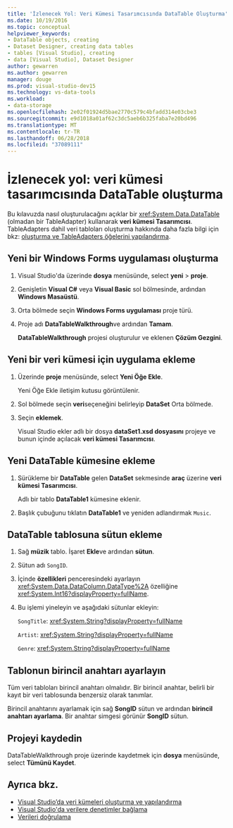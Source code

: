 ```yaml
---
title: 'İzlenecek Yol: Veri Kümesi Tasarımcısında DataTable Oluşturma'
ms.date: 10/19/2016
ms.topic: conceptual
helpviewer_keywords:
- DataTable objects, creating
- Dataset Designer, creating data tables
- tables [Visual Studio], creating
- data [Visual Studio], Dataset Designer
author: gewarren
ms.author: gewarren
manager: douge
ms.prod: visual-studio-dev15
ms.technology: vs-data-tools
ms.workload:
- data-storage
ms.openlocfilehash: 2e02f01924d5bae2770c579c4bfadd314e03cbe3
ms.sourcegitcommit: e9d1018a01af62c3dc5aeb6b325faba7e20bd496
ms.translationtype: MT
ms.contentlocale: tr-TR
ms.lasthandoff: 06/28/2018
ms.locfileid: "37089111"
---
```

# <a name="walkthrough-create-a-datatable-in-the-dataset-designer"></a>İzlenecek yol: veri kümesi tasarımcısında DataTable oluşturma

Bu kılavuzda nasıl oluşturulacağını açıklar bir <xref:System.Data.DataTable> (olmadan bir TableAdapter) kullanarak **veri kümesi Tasarımcısı**. TableAdapters dahil veri tabloları oluşturma hakkında daha fazla bilgi için bkz: [oluşturma ve TableAdapters öğelerini yapılandırma](../data-tools/create-and-configure-tableadapters.md).

## <a name="create-a-new-windows-forms-application"></a>Yeni bir Windows Forms uygulaması oluşturma

1. Visual Studio'da üzerinde **dosya** menüsünde, select **yeni** > **proje**.

2. Genişletin **Visual C#** veya **Visual Basic** sol bölmesinde, ardından **Windows Masaüstü**.

3. Orta bölmede seçin **Windows Forms uygulaması** proje türü.

4. Proje adı **DataTableWalkthrough**ve ardından **Tamam**.

     **DataTableWalkthrough** projesi oluşturulur ve eklenen **Çözüm Gezgini**.

## <a name="add-a-new-dataset-to-the-application"></a>Yeni bir veri kümesi için uygulama ekleme

1.  Üzerinde **proje** menüsünde, select **Yeni Öğe Ekle**.

     Yeni Öğe Ekle iletişim kutusu görüntülenir.

2.  Sol bölmede seçin **veri**seçeneğini belirleyip **DataSet** Orta bölmede.

3.  Seçin **eklemek**.

     Visual Studio ekler adlı bir dosya **dataSet1.xsd dosyasını** projeye ve bunun içinde açılacak **veri kümesi Tasarımcısı**.

## <a name="add-a-new-datatable-to-the-dataset"></a>Yeni DataTable kümesine ekleme

1.  Sürükleme bir **DataTable** gelen **DataSet** sekmesinde **araç** üzerine **veri kümesi Tasarımcısı**.

     Adlı bir tablo **DataTable1** kümesine eklenir.

2.  Başlık çubuğunu tıklatın **DataTable1** ve yeniden adlandırmak `Music`.

## <a name="add-columns-to-the-datatable"></a>DataTable tablosuna sütun ekleme

1.  Sağ **müzik** tablo. İşaret **Ekle**ve ardından **sütun**.

2.  Sütun adı `SongID`.

3.  İçinde **özellikleri** penceresindeki ayarlayın <xref:System.Data.DataColumn.DataType%2A> özelliğine <xref:System.Int16?displayProperty=fullName>.

4.  Bu işlemi yineleyin ve aşağıdaki sütunlar ekleyin:

     `SongTitle`: <xref:System.String?displayProperty=fullName>

     `Artist`: <xref:System.String?displayProperty=fullName>

     `Genre`: <xref:System.String?displayProperty=fullName>

## <a name="set-the-primary-key-for-the-table"></a>Tablonun birincil anahtarı ayarlayın

Tüm veri tabloları birincil anahtarı olmalıdır. Bir birincil anahtar, belirli bir kayıt bir veri tablosunda benzersiz olarak tanımlar.

Birincil anahtarını ayarlamak için sağ **SongID** sütun ve ardından **birincil anahtarı ayarlama**. Bir anahtar simgesi görünür **SongID** sütun.

## <a name="save-your-project"></a>Projeyi kaydedin

DataTableWalkthrough proje üzerinde kaydetmek için **dosya** menüsünde, select **Tümünü Kaydet**.

## <a name="see-also"></a>Ayrıca bkz.

- [Visual Studio’da veri kümeleri oluşturma ve yapılandırma](../data-tools/create-and-configure-datasets-in-visual-studio.md)
- [Visual Studio'da verilere denetimler bağlama](../data-tools/bind-controls-to-data-in-visual-studio.md)
- [Verileri doğrulama](../data-tools/validate-data-in-datasets.md)